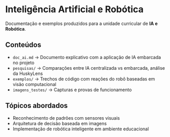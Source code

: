 # Inteligência Artificial e Robótica

Documentação e exemplos produzidos para a unidade curricular de **IA e Robótica**.

## Conteúdos

- `doc_ai.md` → Documento explicativo com a aplicação de IA embarcada no projeto
- `pesquisas/` → Comparações entre IA centralizada vs embarcada, análise da HuskyLens
- `exemplos/` → Trechos de código com reações do robô baseadas em visão computacional
- `imagens_testes/` → Capturas e provas de funcionamento

## Tópicos abordados

- Reconhecimento de padrões com sensores visuais
- Arquitetura de decisão baseada em imagens
- Implementação de robótica inteligente em ambiente educacional
